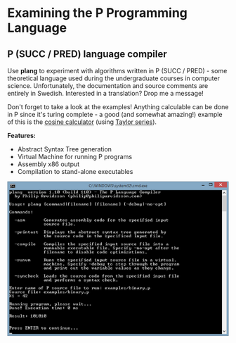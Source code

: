 # Examining the P Programming Language

## P (SUCC / PRED) language compiler

Use **plang** to experiment with algorithms written in P (SUCC / PRED) - some theoretical language used during the undergraduate courses in computer science. Unfortunately, the documentation and source comments are entirely in Swedish. Interested in a translation? Drop me a message!

Don't forget to take a look at the examples! Anything calculable can be done in P since it's turing complete - a good (and somewhat amazing!) example of this is the [cosine calculator](plang/examples/cos.p) (using [Taylor series](https://en.wikipedia.org/wiki/Taylor_series)).

**Features:**

* Abstract Syntax Tree generation
* Virtual Machine for running P programs
* Assembly x86 output
* Compilation to stand-alone executables

<img src="plang/images/plang.png" alt="" />
